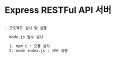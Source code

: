 # Express RESTFul API 서버

```sh

- 프로젝트 설치 및 실행

  Node.js 필수 설치

  1. npm i : 모듈 설치
  2. node index.js : 서버 실행

```